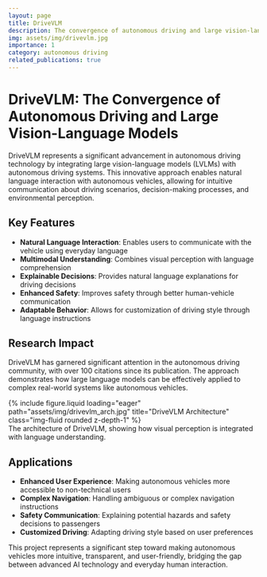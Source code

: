```yaml
---
layout: page
title: DriveVLM
description: The convergence of autonomous driving and large vision-language models
img: assets/img/drivevlm.jpg
importance: 1
category: autonomous driving
related_publications: true
---
```


# DriveVLM: The Convergence of Autonomous Driving and Large Vision-Language Models

DriveVLM represents a significant advancement in autonomous driving technology by integrating large vision-language models (LVLMs) with autonomous driving systems. This innovative approach enables natural language interaction with autonomous vehicles, allowing for intuitive communication about driving scenarios, decision-making processes, and environmental perception.

## Key Features

- **Natural Language Interaction**: Enables users to communicate with the vehicle using everyday language
- **Multimodal Understanding**: Combines visual perception with language comprehension
- **Explainable Decisions**: Provides natural language explanations for driving decisions
- **Enhanced Safety**: Improves safety through better human-vehicle communication
- **Adaptable Behavior**: Allows for customization of driving style through language instructions

## Research Impact

DriveVLM has garnered significant attention in the autonomous driving community, with over 100 citations since its publication. The approach demonstrates how large language models can be effectively applied to complex real-world systems like autonomous vehicles.

<div class="row">
    <div class="col-sm mt-3 mt-md-0">
        {% include figure.liquid loading="eager" path="assets/img/drivevlm_arch.jpg" title="DriveVLM Architecture" class="img-fluid rounded z-depth-1" %}
    </div>
</div>
<div class="caption">
    The architecture of DriveVLM, showing how visual perception is integrated with language understanding.
</div>

## Applications

- **Enhanced User Experience**: Making autonomous vehicles more accessible to non-technical users
- **Complex Navigation**: Handling ambiguous or complex navigation instructions
- **Safety Communication**: Explaining potential hazards and safety decisions to passengers
- **Customized Driving**: Adapting driving style based on user preferences

This project represents a significant step toward making autonomous vehicles more intuitive, transparent, and user-friendly, bridging the gap between advanced AI technology and everyday human interaction.
